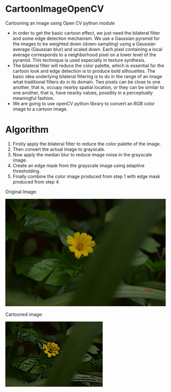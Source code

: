 # CartoonImageOpenCV
Cartooning an image using Open CV python module
- In order to get the basic cartoon effect, we just need the bilateral filter and some edge detection mechanism. We use a Gaussian pyramid for the images to be weighted down (down-sampling) using a Gaussian average (Gaussian blur) and scaled down. Each pixel containing a local average corresponds to a neighborhood pixel on a lower level of the pyramid. This technique is used especially in texture synthesis.
- The bilateral filter will reduce the color palette, which is essential for the cartoon look and edge detection is to produce bold silhouettes. The basic idea underlying bilateral filtering is to do in the range of an image what traditional filters do in its domain. Two pixels can be close to one another, that is, occupy nearby spatial location, or they can be similar to one another, that is, have nearby values, possibly in a perceptually meaningful fashion.
- We are going to use openCV python library to convert an RGB color image to a cartoon image.

# Algorithm
1. Firstly apply the bilateral filter to reduce the color palette of the image.
2. Then convert the actual image to grayscale.
3. Now apply the median blur to reduce image noise in the grayscale image.
4. Create an edge mask from the grayscale image using adaptive thresholding.
5. Finally combine the color image produced from step 1 with edge mask produced from step 4.

Original Image: 


![flower](https://github.com/aswinikalyan30/CartoonImageOpenCV/blob/main/carpy.JPG)

Cartooned image: 


![cartoon](https://github.com/aswinikalyan30/CartoonImageOpenCV/blob/main/Cart_img.jpg)
